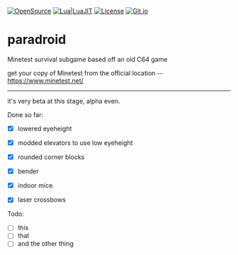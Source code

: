 [![OpenSource](https://img.shields.io/badge/Open-Source-orange.svg)](https://github.com/doyousketch2)  [![Lua|LuaJIT](https://img.shields.io/badge/Lua-LuaJIT-000080.svg)](https://www.lua.org/)  [![License](https://img.shields.io/badge/license-AGPL--v3-lightgrey.svg)](https://www.gnu.org/licenses/agpl-3.0.en.html)  [![Git.io](https://img.shields.io/badge/Git.io-vAV41-233139.svg)](https://git.io/vAV41) 


# paradroid
Minetest survival subgame based off an old C64 game  

get your copy of Minetest from the official location -- https://www.minetest.net/  

---

it's very beta at this stage, alpha even.  

Done so far:  
- [x] lowered eyeheight
- [x] modded elevators to use low eyeheight
- [x] rounded corner blocks
- [x] bender
- [x] indoor mice  
- [x] laser crossbows


Todo:  

- [ ] this  
- [ ] that  
- [ ] and the other thing
